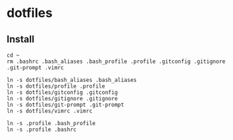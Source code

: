 # dotfiles

## Install
    cd ~
    rm .bashrc .bash_aliases .bash_profile .profile .gitconfig .gitignore .git-prompt .vimrc

    ln -s dotfiles/bash_aliases .bash_aliases
    ln -s dotfiles/profile .profile
    ln -s dotfiles/gitconfig .gitconfig
    ln -s dotfiles/gitignore .gitignore
    ln -s dotfiles/git-prompt .git-prompt
    ln -s dotfiles/vimrc .vimrc

    ln -s .profile .bash_profile
    ln -s .profile .bashrc
